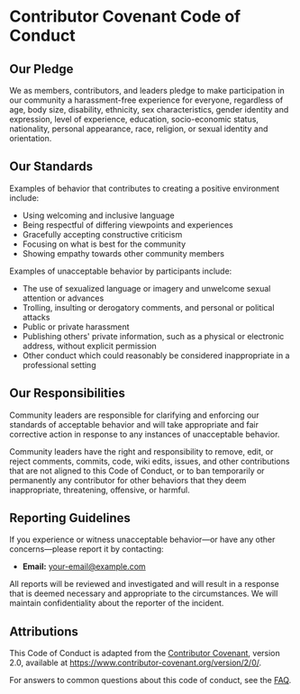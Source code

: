# Contributor Covenant Code of Conduct

## Our Pledge
We as members, contributors, and leaders pledge to make participation in our community a harassment-free experience for everyone, regardless of age, body size, disability, ethnicity, sex characteristics, gender identity and expression, level of experience, education, socio-economic status, nationality, personal appearance, race, religion, or sexual identity and orientation.

## Our Standards
Examples of behavior that contributes to creating a positive environment include:

- Using welcoming and inclusive language
- Being respectful of differing viewpoints and experiences
- Gracefully accepting constructive criticism
- Focusing on what is best for the community
- Showing empathy towards other community members

Examples of unacceptable behavior by participants include:

- The use of sexualized language or imagery and unwelcome sexual attention or advances
- Trolling, insulting or derogatory comments, and personal or political attacks
- Public or private harassment
- Publishing others' private information, such as a physical or electronic address, without explicit permission
- Other conduct which could reasonably be considered inappropriate in a professional setting

## Our Responsibilities
Community leaders are responsible for clarifying and enforcing our standards of acceptable behavior and will take appropriate and fair corrective action in response to any instances of unacceptable behavior.

Community leaders have the right and responsibility to remove, edit, or reject comments, commits, code, wiki edits, issues, and other contributions that are not aligned to this Code of Conduct, or to ban temporarily or permanently any contributor for other behaviors that they deem inappropriate, threatening, offensive, or harmful.

## Reporting Guidelines
If you experience or witness unacceptable behavior—or have any other concerns—please report it by contacting:

- **Email:** [your-email@example.com](mailto:your-email@example.com)

All reports will be reviewed and investigated and will result in a response that is deemed necessary and appropriate to the circumstances. We will maintain confidentiality about the reporter of the incident.

## Attributions
This Code of Conduct is adapted from the [Contributor Covenant](https://www.contributor-covenant.org), version 2.0, available at https://www.contributor-covenant.org/version/2/0/.

For answers to common questions about this code of conduct, see the [FAQ](https://www.contributor-covenant.org/faq).